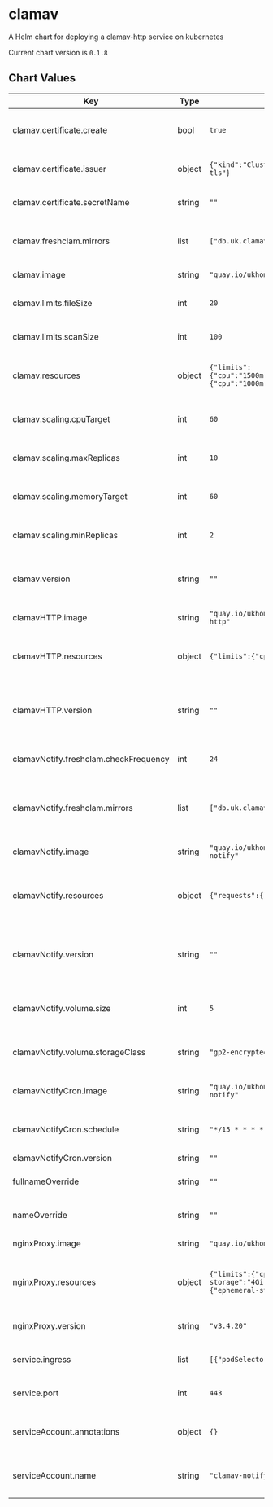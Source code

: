 clamav
======
A Helm chart for deploying a clamav-http service on kubernetes

Current chart version is `0.1.8`





## Chart Values

| Key | Type | Default | Description |
|-----|------|---------|-------------|
| clamav.certificate.create | bool | `true` | Should a certificate be created for the clamav service |
| clamav.certificate.issuer | object | `{"kind":"ClusterIssuer","name":"platform-tls"}` | The issuer to use when creating a certificate |
| clamav.certificate.secretName | string | `""` | Override the default certificate secret name |
| clamav.freshclam.mirrors | list | `["db.uk.clamav.net","database.clamav.net"]` | A list of clamav mirrors to be used by the clamav service |
| clamav.image | string | `"quay.io/ukhomeofficedigital/acp-clamav"` | The clamav docker image |
| clamav.limits.fileSize | int | `20` | The largest file size scanable by clamav, in MB |
| clamav.limits.scanSize | int | `100` | The largest scan size permitted in clamav, in MB |
| clamav.resources | object | `{"limits":{"cpu":"1500m","memory":"3000M"},"requests":{"cpu":"1000m","memory":"2000M"}}` | The resource requests and limits for the clamav service |
| clamav.scaling.cpuTarget | int | `60` | The target cpu usage percentage for clamav |
| clamav.scaling.maxReplicas | int | `10` | The maximum number of clamav replicas |
| clamav.scaling.memoryTarget | int | `60` | The target memory usage percentage for clamav |
| clamav.scaling.minReplicas | int | `2` | The minumum number of clamav replicas |
| clamav.version | string | `""` | The clamav docker image version - defaults to .Chart.appVersion |
| clamavHTTP.image | string | `"quay.io/ukhomeofficedigital/acp-clamav-http"` | The clamav-http docker image |
| clamavHTTP.resources | object | `{"limits":{"cpu":"400m","memory":"3000M"}}` | The resource requests and limits for the clamav-http service |
| clamavHTTP.version | string | `""` | The clamav-http docker image version - defaults to .Chart.appVersion |
| clamavNotify.freshclam.checkFrequency | int | `24` | The number of checks for new virus definitions per day |
| clamavNotify.freshclam.mirrors | list | `["db.uk.clamav.net","database.clamav.net"]` | A list of clamav mirrors to be used by the clamav-notify service |
| clamavNotify.image | string | `"quay.io/ukhomeofficedigital/acp-clamav-notify"` | The clamav-notify docker image |
| clamavNotify.resources | object | `{"requests":{"cpu":"400m","memory":"1000M"}}` | The resource requests and limits for the clamav-http service |
| clamavNotify.version | string | `""` | The clamav-notify-cron docker image version - defaults to .Chart.appVersion |
| clamavNotify.volume.size | int | `5` | The size class of the volume used by clamav-notify in GB |
| clamavNotify.volume.storageClass | string | `"gp2-encrypted"` | The storage class of the volume used by clamav-notify |
| clamavNotifyCron.image | string | `"quay.io/ukhomeofficedigital/acp-clamav-notify"` | The clamav-notify-cron docker image |
| clamavNotifyCron.schedule | string | `"*/15 * * * *"` | The cron schedule for loading updated signatures |
| clamavNotifyCron.version | string | `""` |  |
| fullnameOverride | string | `""` | override the full name of the clamav chart |
| nameOverride | string | `""` | override the name of the clamav chart |
| nginxProxy.image | string | `"quay.io/ukhomeofficedigital/nginx-proxy"` | The nginx proxy docker image |
| nginxProxy.resources | object | `{"limits":{"cpu":"200m","ephemeral-storage":"4Gi","memory":"400M"},"requests":{"ephemeral-storage":"2Gi"}}` | The resource requests and limits for the nginx proxy service |
| nginxProxy.version | string | `"v3.4.20"` | The nginx proxy docker image version |
| service.ingress | list | `[{"podSelector":{}}]` | Specifies ingress rules for the clamav service |
| service.port | int | `443` | The port to be used by the clamav service |
| serviceAccount.annotations | object | `{}` | Annotaions for the service account used by clamav-notify |
| serviceAccount.name | string | `"clamav-notify"` | The name of the service account used by clamav-notify |
